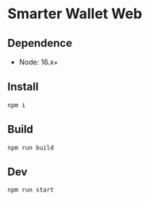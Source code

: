 # Smarter Wallet Web

## Dependence

- Node: 16.x+

## Install

```shell
npm i
```

## Build

```shell
npm run build
```

## Dev

```shell
npm run start
```